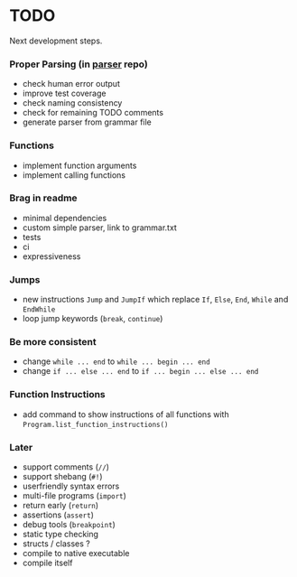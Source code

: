 # TODO

Next development steps.

### Proper Parsing (in [parser](https://github.com/lk16/parser) repo)
- check human error output
- improve test coverage
- check naming consistency
- check for remaining TODO comments
- generate parser from grammar file

### Functions
- implement function arguments
- implement calling functions

### Brag in readme
- minimal dependencies
- custom simple parser, link to grammar.txt
- tests
- ci
- expressiveness

### Jumps
- new instructions `Jump` and `JumpIf` which replace `If`, `Else`, `End`, `While` and `EndWhile`
- loop jump keywords (`break`, `continue`)

### Be more consistent
- change `while ... end` to `while ... begin ... end`
- change `if ... else ... end` to `if ... begin ... else ... end`

### Function Instructions
- add command to show instructions of all functions with `Program.list_function_instructions()`

### Later
- support comments (`//`)
- support shebang (`#!`)
- userfriendly syntax errors
- multi-file programs (`import`)
- return early (`return`)
- assertions (`assert`)
- debug tools (`breakpoint`)
- static type checking
- structs / classes ?
- compile to native executable
- compile itself
